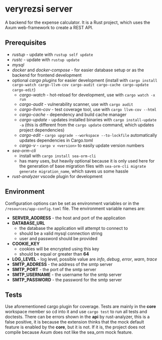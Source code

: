 # veryrezsi server

A backend for the expense calculator. It is a Rust project, which uses the Axum web-framework to create a REST API.

## Prerequisites

- _rustup_ - update with `rustup self update`
- _rustc_ - update with `rustup update`
- _mysql_
- _docker_ and _docker-compose_ - for easier database setup or as the backend for frontend development
- optional _cargo plugins_ for easier development (install with `cargo install cargo-watch cargo-llvm-cov cargo-audit cargo-cache cargo-update cargo-edit`)
  - _cargo-watch_ - hot-reload for development, use with `cargo watch -x run`
  - _cargo-audit_ - vulnerability scanner, use with `cargo audit`
  - _cargo-llvm-cov_ - test coverage tool, use with `cargo llvm-cov --html`
  - _cargo-cache_ - dependency and build cache manager
  - _cargo-update_ - updates installed binaries with `cargo install-update -a` (this is different from the `cargo update` command, which updates project dependencies)
  - _cargo-edit_ - `cargo upgrade --workspace --to-lockfile` automatically updates dependencies in Cargo.toml
  - _cargo-v_ - `cargo v <version>` to easily update version numbers
- _sea-orm-cli_
  - install with `cargo install sea-orm-cli`
  - has many uses, but heavily optional because it is only used here for the generation of base migration files with `sea-orm-cli migrate generate migration_name`, which saves us some hassle
- _rust-analyzer_ vscode plugin for development

## Environment

Configuration options can be set as environment variables or in the `/resources/app-config.toml` file.
The environment variable names are:

- **SERVER_ADDRESS** - the host and port of the application
- **DATABASE_URL**
  - the database the application will attempt to connect to
  - should be a valid mysql connection string
  - user and password should be provided
- **COOKIE_KEY**
  - cookies will be encrypted using this key
  - should be equal or greater than **64**
- **LOG_LEVEL** - log level, possible value are _info_, _debug_, _error_, _warn_, _trace_
- **SMTP_ADDRESS** - the address of the smtp server
- **SMTP_PORT** - the port of the smtp server
- **SMTP_USERNAME** - the username for the smtp server
- **SMTP_PASSWORD** - the password for the smtp server

## Tests

Use aforementioned cargo plugin for coverage.
Tests are mainly in the **core** workspace member so cd into it and use `cargo test` to run all tests and doctests.
There can be errors shown in the **api** by rust-analyzer, this is a false positive, it is because the extension thinks that the mock default feature is enabled by the **core**, but it is not. If it is, the project does not compile because Axum does not like the sea_orm mock feature.
